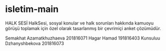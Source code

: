 # isletim-main
HALK SESİ
HalkSesi, sosyal konular ve halk sorunları
hakkında kamuoyu görüşü toplamak için özel
olarak tasarlanmış bir çevrimiçi anket
çözümüdür.


Semakhat Azamatkhuzhaeva 201816071
Hagar Hamad 191816403
Kunsuluu Dzhanyshbekova 201816073

